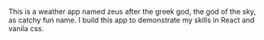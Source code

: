 This is a weather app named zeus after the greek god, the god of the sky, as catchy fun name. 
I build this app to demonstrate my skills in React and vanila css.
